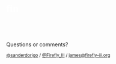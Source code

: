 # <span style="color:white;font-family:Zapfino;">fin</span>

## &nbsp;

Questions or comments?

<small><i class="fab fa-twitter"></i> [@sanderdorigo](https://twitter.com/SanderDorigo) / <i class="fab fa-twitter"></i> [@Firefly_III](https://twitter.com/Firefly_III) / <i class="far fa-envelope"></i> [james@firefly-iii.org](mailto:james@firefly-iii.org)</small>
